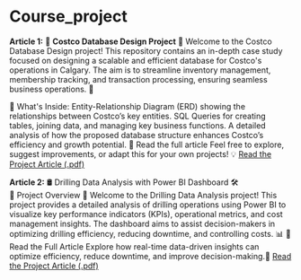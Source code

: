 # Course_project
**Article 1:** 🛒 **Costco Database Design Project** 🛒
Welcome to the Costco Database Design project! This repository contains an in-depth case study focused on designing a scalable and efficient database for Costco's operations in Calgary. The aim is to streamline inventory management, membership tracking, and transaction processing, ensuring seamless business operations. 🚀

📄 What's Inside:
Entity-Relationship Diagram (ERD) showing the relationships between Costco’s key entities.
SQL Queries for creating tables, joining data, and managing key business functions.
A detailed analysis of how the proposed database structure enhances Costco’s efficiency and growth potential.
🔗 Read the full article
Feel free to explore, suggest improvements, or adapt this for your own projects! 💡 
[Read the Project Article (.pdf)](https://github.com/Naeempatel801/Course_project/blob/main/Article%20on%20Database%20Design%20for%20Costco%20Corporation.pdf)


**Article 2:** 🛢️ Drilling Data Analysis with Power BI Dashboard 🛠️  
🚀 Project Overview 🚀
Welcome to the Drilling Data Analysis project! This project provides a detailed analysis of drilling operations using Power BI to visualize key performance indicators (KPIs), operational metrics, and cost management insights. The dashboard aims to assist decision-makers in optimizing drilling efficiency, reducing downtime, and controlling costs. 📊
📄 Read the Full Article
Explore how real-time data-driven insights can optimize efficiency, reduce downtime, and improve decision-making.📄
[Read the Project Article (.pdf)](https://github.com/Naeempatel801/Course_project/blob/main/Article%20on%20Drilling%20Data%20Analysis%20Using%20Power%20BI%20Dashboard.pdf)
